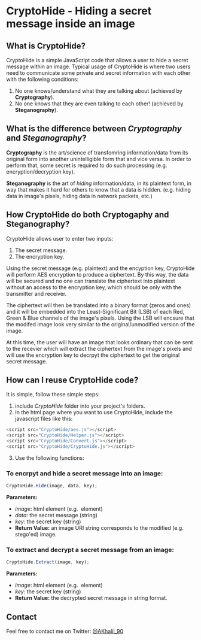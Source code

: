 # CryptoHide - Hiding a secret message inside an image

## What is CryptoHide?
CryptoHide is a simple JavaScript code that allows a user to hide a secret message within an image. Typical usage of CryptoHide is where two users need to communicate some private and secret information with each other with the following conditions:
1. No one knows/understand what they are talking about (achieved by **Cryptography**).
2. No one knows that they are even talking to each other! (achieved by **Steganography**).

## What is the difference between ***Cryptography*** and ***Steganography***?
**Cryptography** is the art/science of transfomring information/data from its original form into another unintelligible form that and vice versa. In order to perform that, some secret is required to do such processing (e.g. encryption/decryption key).

**Steganography** is the art of *hiding* information/data, in its plaintext form, in way that makes it hard for others to know that a data is hidden. (e.g. hiding data in image's pixels, hiding data in network packets, etc.)

## How CryptoHide do both Cryptogaphy and Steganography?
CryptoHide allows user to enter two inputs:
1. The secret message.
2. The encryption key.

Using the secret message (e.g. plaintext) and the encyption key, CryptoHide will perform AES encryption to produce a ciphertext. By this way, the data will be secured and no one can translate the ciphertext into plaintext without an access to the encryption key, which should be only with the transmitter and receiver.

The ciphertext will then be translated into a binary format (zeros and ones) and it will be embedded into the Least-Significant Bit (LSB) of each Red, Green & Blue channels of the image's pixels. Using the LSB will encsure that the modifed image look very similar to the original/unmodified version of the image.

At this time, the user will have an image that looks ordinary that can be sent to the recevier which will extract the ciphertext from the image's pixels and will use the encryption key to decrpyt the ciphertext to get the original secret message.

## How can I reuse CryptoHide code?
It is simple, follow these simple steps:
1. include *CryptoHide* folder into your project's folders.
2. In the html page where you want to use CryptoHide, include the javascript files like this:
```javascript
<script src="CryptoHide/aes.js"></script>
<script src="CryptoHide/Helper.js"></script>
<script src="CryptoHide/Convert.js"></script>
<script src="CryptoHide/CryptoHide.js"></script>
```
3. Use the following functions:
### To encrpyt and hide a secret message into an image:
```javascript
CryptoHide.Hide(image, data, key);
```
**Parameters:**
- *image*: html element (e.g. <img> element)
- *data*: the secret message (string)
- *key*: the secret key (string)
- **Return Value:** an image URI string corresponds to the modified (e.g. stego'ed) image.

### To extract and decrypt a secret message from an image:
```javascript
CryptoHide.Extract(image, key);
```
**Parameters:**
- *image*: html element (e.g. <img> element)
- *key*: the secret key (string)
- **Return Value:** the decrypted secret message in string format.

## Contact
Feel free to contact me on Twitter: [@AKhalil_90](https://twitter.com/AKhalil_90)
